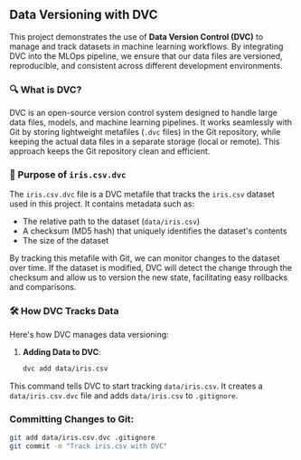 ## Data Versioning with DVC

This project demonstrates the use of **Data Version Control (DVC)** to manage and track datasets in machine learning workflows. By integrating DVC into the MLOps pipeline, we ensure that our data files are versioned, reproducible, and consistent across different development environments.

### 🔍 What is DVC?

DVC is an open-source version control system designed to handle large data files, models, and machine learning pipelines. It works seamlessly with Git by storing lightweight metafiles (`.dvc` files) in the Git repository, while keeping the actual data files in a separate storage (local or remote). This approach keeps the Git repository clean and efficient.

### 📄 Purpose of `iris.csv.dvc`

The `iris.csv.dvc` file is a DVC metafile that tracks the `iris.csv` dataset used in this project. It contains metadata such as:

- The relative path to the dataset (`data/iris.csv`)
- A checksum (MD5 hash) that uniquely identifies the dataset's contents
- The size of the dataset

By tracking this metafile with Git, we can monitor changes to the dataset over time. If the dataset is modified, DVC will detect the change through the checksum and allow us to version the new state, facilitating easy rollbacks and comparisons.

### 🛠️ How DVC Tracks Data

Here's how DVC manages data versioning:

1. **Adding Data to DVC**:
   ```bash
   dvc add data/iris.csv

This command tells DVC to start tracking `data/iris.csv`. It creates a `data/iris.csv.dvc` file and adds `data/iris.csv` to `.gitignore`.

### Committing Changes to Git:

```bash
git add data/iris.csv.dvc .gitignore
git commit -m "Track iris.csv with DVC"

